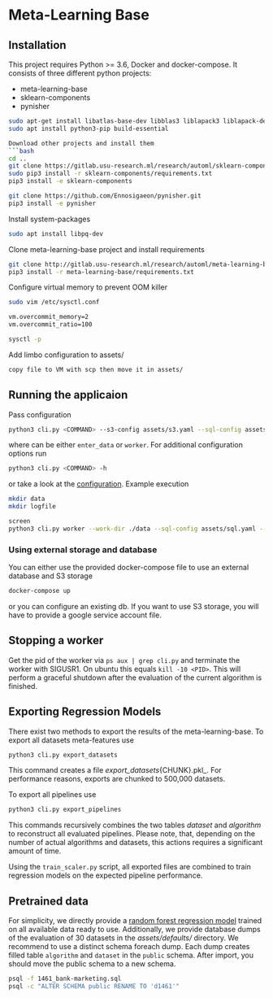 # Meta-Learning Base

## Installation
This project requires Python >= 3.6, Docker and docker-compose. It consists of three different python projects:
- meta-learning-base
- sklearn-components
- pynisher

```bash
sudo apt-get install libatlas-base-dev libblas3 liblapack3 liblapack-dev libblas-dev gfortran
sudo apt install python3-pip build-essential

Download other projects and install them
```bash
cd ..
git clone https://gitlab.usu-research.ml/research/automl/sklearn-components.git
sudo pip3 install -r sklearn-components/requirements.txt
pip3 install -e sklearn-components

git clone https://github.com/Ennosigaeon/pynisher.git
pip3 install -e pynisher
```

Install system-packages
```bash
sudo apt install libpq-dev
```

Clone meta-learning-base project and install requirements
```bash
git clone http://gitlab.usu-research.ml/research/automl/meta-learning-base.git
pip3 install -r meta-learning-base/requirements.txt
```

Configure virtual memory to prevent OOM killer
```bash
sudo vim /etc/sysctl.conf

vm.overcommit_memory=2
vm.overcommit_ratio=100

sysctl -p
```

Add limbo configuration to assets/
```bash
copy file to VM with scp then move it in assets/
```

## Running the applicaion

Pass configuration
```bash
python3 cli.py <COMMAND> --s3-config assets/s3.yaml --sql-config assets/sql.yaml
```
where <COMMAND> can be either `enter_data` or `worker`. For additional configuration options run
```bash
python3 cli.py <COMMAND> -h
```
or take a look at the [configuration](config.py). Example execution
```bash
mkdir data
mkdir logfile

screen
python3 cli.py worker --work-dir ./data --sql-config assets/sql.yaml --s3-config assets/s3.yaml --logfile ./logfiles/log1`
```

### Using external storage and database
You can either use the provided docker-compose file to use an external database and S3 storage
```bash
docker-compose up
```
or you can configure an existing db. If you want to use S3 storage, you will have to provide a google service account
file.



## Stopping a worker

Get the pid of the worker via `ps aux | grep cli.py` and terminate the worker with SIGUSR1. On ubuntu this equals
`kill -10 <PID>`. This will perform a graceful shutdown after the evaluation of the current algorithm is finished.


## Exporting Regression Models

There exist two methods to export the results of the meta-learning-base. To export all datasets meta-features use
```bash
python3 cli.py export_datasets
```
This command creates a file _export_datasets_{CHUNK}.pkl_. For performance reasons, exports are chunked to 500,000
datasets.

To export all pipelines use
```bash
python3 cli.py export_pipelines
```
This commands recursively combines the two tables _dataset_ and _algorithm_ to reconstruct all evaluated pipelines.
Please note, that, depending on the number of actual algorithms and datasets, this actions requires a significant amount
of time.

Using the `train_scaler.py` script, all exported files are combined to train regression models on the expected pipeline
performance.


## Pretrained data

For simplicity, we directly provide a [random forest regression model]() trained on all available data ready to use.
Additionally, we provide database dumps of the evaluation of 30 datasets in the _assets/defaults/_ directory. We
recommend to use a distinct schema foreach dump. Each dump creates filled table `algorithm` and `dataset` in the
`public` schema. After import, you should move the public schema to a new schema.
```bash
psql -f 1461_bank-marketing.sql
psql -c "ALTER SCHEMA public RENAME TO 'd1461'"
```